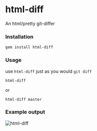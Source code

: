 html-diff
=========

An html/pretty git-differ

### Installation
```
gem install html-diff
```

### Usage
use `html-diff` just as you would `git diff`

```
html-diff
```
or
```
html-diff master
```

### Example output
![html-diff](http://i1079.photobucket.com/albums/w509/sarahsponda902/ScreenShot2013-10-20at125322AM.png)



